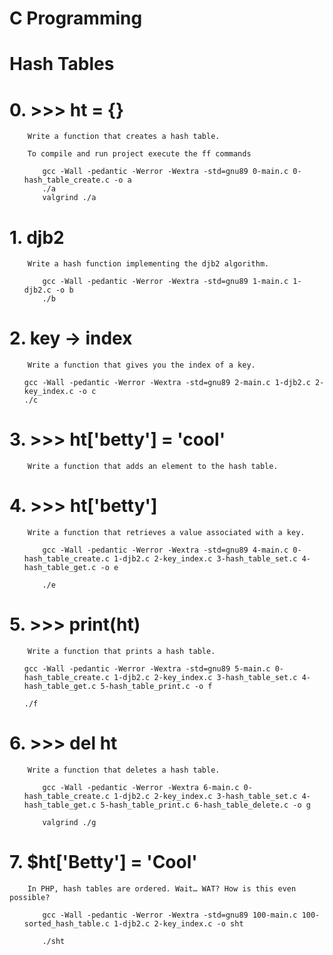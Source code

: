 # C Programming 

# Hash Tables

# 0. >>> ht = {}

        Write a function that creates a hash table.

        To compile and run project execute the ff commands
<ul>

        gcc -Wall -pedantic -Werror -Wextra -std=gnu89 0-main.c 0-hash_table_create.c -o a  
        ./a
        valgrind ./a

</ul>

# 1. djb2

        Write a hash function implementing the djb2 algorithm.

<ul>

        gcc -Wall -pedantic -Werror -Wextra -std=gnu89 1-main.c 1-djb2.c -o b
        ./b 

</ul>

# 2. key -> index

        Write a function that gives you the index of a key.

<ul>

    gcc -Wall -pedantic -Werror -Wextra -std=gnu89 2-main.c 1-djb2.c 2-key_index.c -o c
    ./c

</ul>

# 3. >>> ht['betty'] = 'cool'

        Write a function that adds an element to the hash table.

# 4. >>> ht['betty']

        Write a function that retrieves a value associated with a key.


<ul>

        gcc -Wall -pedantic -Werror -Wextra -std=gnu89 4-main.c 0-hash_table_create.c 1-djb2.c 2-key_index.c 3-hash_table_set.c 4-hash_table_get.c -o e

        ./e

</ul>

# 5. >>> print(ht)

        Write a function that prints a hash table.

<ul>

    gcc -Wall -pedantic -Werror -Wextra -std=gnu89 5-main.c 0-hash_table_create.c 1-djb2.c 2-key_index.c 3-hash_table_set.c 4-hash_table_get.c 5-hash_table_print.c -o f

    ./f

</ul>

# 6. >>> del ht

        Write a function that deletes a hash table.

<ul>

        gcc -Wall -pedantic -Werror -Wextra 6-main.c 0-hash_table_create.c 1-djb2.c 2-key_index.c 3-hash_table_set.c 4-hash_table_get.c 5-hash_table_print.c 6-hash_table_delete.c -o g

        valgrind ./g

</ul>

# 7. $ht['Betty'] = 'Cool'


        In PHP, hash tables are ordered. Wait… WAT? How is this even possible?

<ul>

        gcc -Wall -pedantic -Werror -Wextra -std=gnu89 100-main.c 100-sorted_hash_table.c 1-djb2.c 2-key_index.c -o sht

        ./sht
</ul>

        


